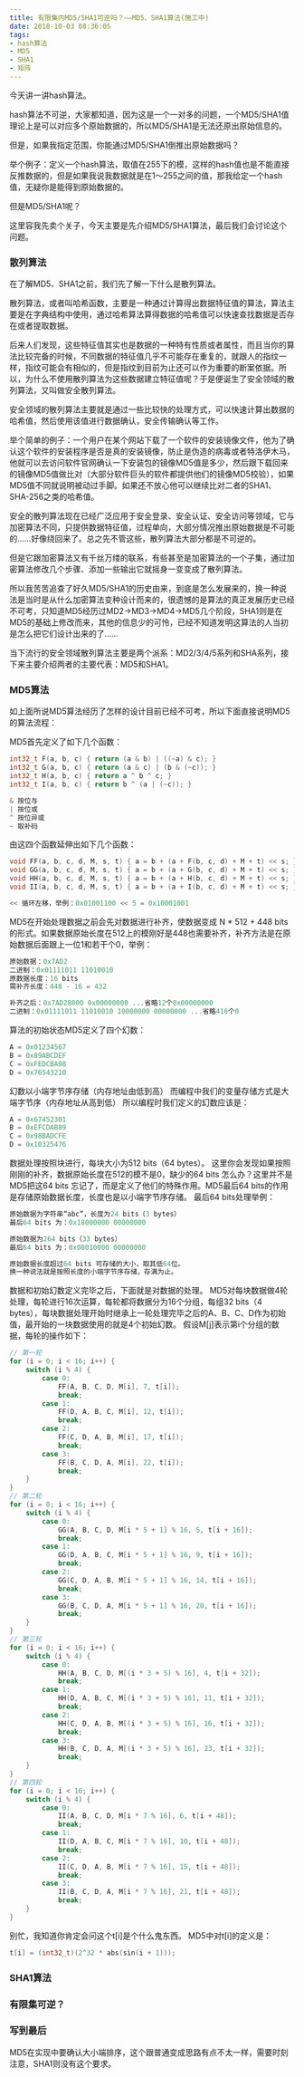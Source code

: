 ```yaml
---
title: 有限集内MD5/SHA1可逆吗？——MD5、SHA1算法(施工中)
date: 2018-10-03 08:36:05
tags:
- hash算法
- MD5
- SHA1
- 矩阵
---
```


今天讲一讲hash算法。

hash算法不可逆，大家都知道，因为这是一个一对多的问题，一个MD5/SHA1值理论上是可以对应多个原始数据的，所以MD5/SHA1是无法还原出原始信息的。

但是，如果我指定范围，你能通过MD5/SHA1倒推出原始数据吗？

举个例子：定义一个hash算法，取值在255下的模，这样的hash值也是不能直接反推数据的，但是如果我说我数据就是在1～255之间的值，那我给定一个hash值，无疑你是能得到原始数据的。

但是MD5/SHA1呢？

这里容我先卖个关子，今天主要是先介绍MD5/SHA1算法，最后我们会讨论这个问题。

<link rel="stylesheet" href="https://cdnjs.cloudflare.com/ajax/libs/highlight.js/9.12.0/styles/vs2015.min.css"/>
<script src="https://cdnjs.cloudflare.com/ajax/libs/highlight.js/9.12.0/highlight.min.js"></script>
<script>hljs.initHighlightingOnLoad();</script>  

### 散列算法

在了解MD5、SHA1之前，我们先了解一下什么是散列算法。

散列算法，或者叫哈希函数，主要是一种通过计算得出数据特征值的算法，算法主要是在字典结构中使用，通过哈希算法算得数据的哈希值可以快速查找数据是否存在或者提取数据。

后来人们发现，这些特征值其实也是数据的一种特有性质或者属性，而且当你的算法比较完备的时候，不同数据的特征值几乎不可能存在重复的，就跟人的指纹一样，指纹可能会有相似的，但是指纹到目前为止还可以作为重要的断案依据。所以，为什么不使用散列算法为这些数据建立特征值呢？于是便诞生了安全领域的散列算法，又叫做安全散列算法。

安全领域的散列算法主要就是通过一些比较快的处理方式，可以快速计算出数据的哈希值，然后使用该值进行数据确认，安全传输确认等工作。

举个简单的例子：一个用户在某个网站下载了一个软件的安装镜像文件，他为了确认这个软件的安装程序是否是真的安装镜像，防止是伪造的病毒或者特洛伊木马，他就可以去访问软件官网确认一下安装包的镜像MD5值是多少，然后跟下载回来的镜像MD5值做比对（大部分软件巨头的软件都提供他们的镜像MD5校验），如果MD5值不同就说明被动过手脚。如果还不放心他可以继续比对二者的SHA1、SHA-256之类的哈希值。

安全的散列算法现在已经广泛应用于安全登录、安全认证、安全访问等领域，它与加密算法不同，只提供数据特征值，过程单向，大部分情况推出原始数据是不可能的……好像绕回来了。总之先不管这些，散列算法大部分都是不可逆的。

但是它跟加密算法又有千丝万缕的联系，有些甚至是加密算法的一个子集，通过加密算法修改几个步骤、添加一些输出它就摇身一变变成了散列算法。

所以我苦苦追查了好久MD5/SHA1的历史由来，到底是怎么发展来的，换一种说法是当时是从什么加密算法变种设计而来的，很遗憾的是算法的真正发展历史已经不可考，只知道MD5经历过MD2->MD3->MD4->MD5几个阶段，SHA1则是在MD5的基础上修改而来，其他的信息少的可怜，已经不知道发明这算法的人当初是怎么把它们设计出来的了……

当下流行的安全领域散列算法主要是两个派系：MD2/3/4/5系列和SHA系列，接下来主要介绍两者的主要代表：MD5和SHA1。

### MD5算法

如上面所说MD5算法经历了怎样的设计目前已经不可考，所以下面直接说明MD5的算法流程：

MD5首先定义了如下几个函数：

```c
int32_t F(a, b, c) { return (a & b) | ((~a) & c); }
int32_t G(a, b, c) { return (a & c) | (b & (~c)); }
int32_t H(a, b, c) { return a ^ b ^ c; }
int32_t I(a, b, c) { return b ^ (a | (~c)); }

& 按位与
| 按位或
^ 按位异或
~ 取补码
```

由这四个函数延伸出如下几个函数：

```c
void FF(a, b, c, d, M, s, t) { a = b + (a + F(b, c, d) + M + t) << s; }
void GG(a, b, c, d, M, s, t) { a = b + (a + G(b, c, d) + M + t) << s; }
void HH(a, b, c, d, M, s, t) { a = b + (a + H(b, c, d) + M + t) << s; }
void II(a, b, c, d, M, s, t) { a = b + (a + I(b, c, d) + M + t) << s; }

<< 循环左移，举例：0x01001100 << 5 = 0x10001001
```

MD5在开始处理数据之前会先对数据进行补齐，使数据变成 N * 512 + 448 bits 的形式。如果数据原始长度在512上的模刚好是448也需要补齐，补齐方法是在原始数据后面跟上一位1和若干个0，举例：

```c
原始数据：0x7AD2 
二进制：0x01111011 11010010
原数据长度：16 bits
需补齐长度：448 - 16 = 432

补齐之后：0x7AD28000 0x00000000 ...省略12个0x00000000
二进制：0x01111011 11010010 10000000 00000000 ...省略416个0
```

算法的初始状态MD5定义了四个幻数：
```c
A = 0x01234567
B = 0x89ABCDEF
C = 0xFEDCBA98
D = 0x76543210
```

幻数以小端字节序存储（内存地址由低到高）
而编程中我们的变量存储方式是大端字节序（内存地址从高到低）
所以编程时我们定义的幻数应该是：
```c
A = 0x67452301
B = 0xEFCDAB89
C = 0x98BADCFE
D = 0x10325476
```

数据处理按照块进行，每块大小为512 bits（64 bytes）。
这里你会发现如果按照刚刚的补齐，数据原始长度在512的模不是0，缺少的64 bits 怎么办？这里并不是MD5把这64 bits 忘记了，而是定义了他们的特殊作用。MD5最后64 bits的作用是存储原始数据长度，长度也是以小端字节序存储。
最后64 bits处理举例：
```c
原始数据为字符串“abc”，长度为24 bits（3 bytes）
最后64 bits 为：0x18000000 00000000

原始数据为264 bits（33 bytes）
最后64 bits 为：0x08010000 00000000

原始数据长度超过64 bits 可存储的大小，取其低64位。
换一种说法就是按照长度的小端字节序存储，存满为止。
```

数据和初始幻数定义完毕之后，下面就是对数据的处理。
MD5对每块数据做4轮处理，每轮进行16次运算，每轮都将数据分为16个分组，每组32 bits（4 bytes），每块数据处理开始时继承上一轮处理完毕之后的A、B、C、D作为初始值，最开始的一块数据使用的就是4个初始幻数。
假设M[j]表示第i个分组的数据，每轮的操作如下：
```c
// 第一轮
for (i = 0; i < 16; i++) {
    switch (i % 4) {
        case 0:
            FF(A, B, C, D, M[i], 7, t[i]);
            break;
        case 1:
            FF(D, A, B, C, M[i], 12, t[i]);
            break;
        case 2:
            FF(C, D, A, B, M[i], 17, t[i]);
            break;
        case 3:
            FF(B, C, D, A, M[i], 22, t[i]);
            break;
    }
}
// 第二轮
for (i = 0; i < 16; i++) {
    switch (i % 4) {
        case 0:
            GG(A, B, C, D, M[i * 5 + 1] % 16, 5, t[i + 16]);
            break;
        case 1:
            GG(D, A, B, C, M[i * 5 + 1] % 16, 9, t[i + 16]);
            break;
        case 2:
            GG(C, D, A, B, M[i * 5 + 1] % 16, 14, t[i + 16]);
            break;
        case 3:
            GG(B, C, D, A, M[i * 5 + 1] % 16, 20, t[i + 16]);
            break;
    }
}
// 第三轮
for (i = 0; i < 16; i++) {
    switch (i % 4) {
        case 0:
            HH(A, B, C, D, M[(i * 3 + 5) % 16], 4, t[i + 32]);
            break;
        case 1:
            HH(D, A, B, C, M[(i * 3 + 5) % 16], 11, t[i + 32]);
            break;
        case 2:
            HH(C, D, A, B, M[(i * 3 + 5) % 16], 16, t[i + 32]);
            break;
        case 3:
            HH(B, C, D, A, M[(i * 3 + 5) % 16], 23, t[i + 32]);
            break;
    }
}
// 第四轮
for (i = 0; i < 16; i++) {
    switch (i % 4) {
        case 0:
            II(A, B, C, D, M[i * 7 % 16], 6, t[i + 48]);
            break;
        case 1:
            II(D, A, B, C, M[i * 7 % 16], 10, t[i + 48]);
            break;
        case 2:
            II(C, D, A, B, M[i * 7 % 16], 15, t[i + 48]);
            break;
        case 3:
            II(B, C, D, A, M[i * 7 % 16], 21, t[i + 48]);
            break;
    }
}
```

别忙，我知道你肯定会问这个t[i]是个什么鬼东西。
MD5中对t[i]的定义是：
```c
t[i] = (int32_t)(2^32 * abs(sin(i + 1)));
```



### SHA1算法

### 有限集可逆？

### 写到最后

MD5在实现中要确认大小端排序，这个跟普通变成思路有点不太一样，需要时刻注意，SHA1则没有这个要求。
